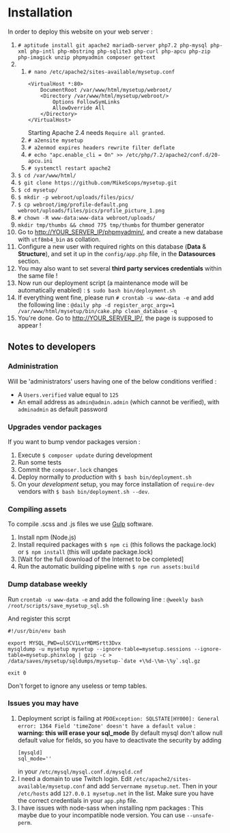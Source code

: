 # Installation

In order to deploy this website on your web server :

1. `# aptitude install git apache2 mariadb-server php7.2 php-mysql php-xml php-intl php-mbstring php-sqlite3 php-curl php-apcu php-zip php-imagick unzip phpmyadmin composer gettext`
1.  1. `# nano /etc/apache2/sites-available/mysetup.conf`
        ```apacheconf
        <VirtualHost *:80>
            DocumentRoot /var/www/html/mysetup/webroot/
            <Directory /var/www/html/mysetup/webroot/>
                Options FollowSymLinks
                AllowOverride All
            </Directory>
        </VirtualHost>
        ```
        Starting Apache 2.4 needs `Require all granted`.
    2. `# a2ensite mysetup`
    3. `# a2enmod expires headers rewrite filter deflate`
    4. `# echo "apc.enable_cli = On" >> /etc/php/7.2/apache2/conf.d/20-apcu.ini`
    5. `# systemctl restart apache2`
1. `$ cd /var/www/html/`
1. `$ git clone https://github.com/MikeScops/mysetup.git`
1. `$ cd mysetup/`
1. `$ mkdir -p webroot/uploads/files/pics/`
1. `$ cp webroot/img/profile-default.png webroot/uploads/files/pics/profile_picture_1.png`
1. `# chown -R www-data:www-data webroot/uploads/`
1. `mkdir tmp/thumbs && chmod 775 tmp/thumbs` for thumber generator
1. Go to [http://YOUR_SERVER_IP/phpmyadmin/](http://YOUR_SERVER_IP/phpmyadmin/), and create a new database with `utf8mb4_bin` as collation.
1. Configure a new user with required rights on this database (**Data** & **Structure**), and set it up in the `config/app.php` file, in the **Datasources** section.
1. You may also want to set several **third party services credentials** within the same file !
1. Now run our deployment script (a maintenance mode will be automatically enabled) : `$ sudo bash bin/deployment.sh`
1. If everything went fine, please run `# crontab -u www-data -e` and add the following line : `@daily php -d register_argc_argv=1 /var/www/html/mysetup/bin/cake.php clean_database -q`
1. You're done. Go to [http://YOUR_SERVER_IP/](http://YOUR_SERVER_IP/), the page is supposed to appear !

## Notes to developers

### Administration

Will be 'administrators' users having one of the below conditions verified :

-   A `Users.verified` value equal to `125`
-   An email address as `admin@admin.admin` (which cannot be verified), with `adminadmin` as default password

### Upgrades vendor packages

If you want to bump vendor packages version :

1. Execute `$ composer update` during development
2. Run some tests
3. Commit the `composer.lock` changes
4. Deploy normally to _production_ with `$ bash bin/deployment.sh`
5. On your _development_ setup, you may force installation of `require-dev` vendors with `$ bash bin/deployment.sh --dev`.

### Compiling assets

To compile .scss and .js files we use [Gulp](https://gulpjs.com/) software.

1. Install npm (Node.js)
2. Install required packages with `$ npm ci` (this follows the package.lock) or `$ npm install` (this will update package.lock)
3. [Wait for the full download of the Internet to be completed]
4. Run the automatic building pipeline with `$ npm run assets:build`

### Dump database weekly

Run `crontab -u www-data -e` and add the following line : `@weekly bash /root/scripts/save_mysetup_sql.sh`

And register this scrpt

```
#!/usr/bin/env bash

export MYSQL_PWD=ulSCV1LvrMDMSrtt3Dvx
mysqldump -u mysetup mysetup --ignore-table=mysetup.sessions --ignore-table=mysetup.phinxlog | gzip -c > /data/saves/mysetup/sqldumps/mysetup-`date +\%d-\%m-\%y`.sql.gz

exit 0
```

Don't forget to ignore any useless or temp tables.

### Issues you may have

1. Deployment script is failing at `PDOException: SQLSTATE[HY000]: General error: 1364 Field 'timeZone' doesn't have a default value` :
   **warning: this will erase your sql_mode**
   By default mysql don't allow null default value for fields, so you have to deactivate the security by adding
    ```
    [mysqld]
    sql_mode=''
    ```
    in your `/etc/mysql/mysql.conf.d/mysqld.cnf`
1. I need a domain to use Twitch login.
   Edit `/etc/apache2/sites-available/mysetup.conf` and add `Servername mysetup.net`.
   Then in your `/etc/hosts` add `127.0.0.1 mysetup.net` in the list.
   Make sure you have the correct credentials in your `app.php` file.
1. I have issues with node-sass when installing npm packages :
   This maybe due to your incompatible node version.
   You can use `--unsafe-perm`.
